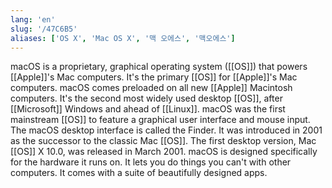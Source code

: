 ```yaml
---
lang: 'en'
slug: '/47C6B5'
aliases: ['OS X', 'Mac OS X', '맥 오에스', '맥오에스']
---
```


macOS is a proprietary, graphical operating system ([[OS]]) that powers [[Apple]]'s Mac computers. It's the primary [[OS]] for [[Apple]]'s Mac computers. macOS comes preloaded on all new [[Apple]] Macintosh computers. It's the second most widely used desktop [[OS]], after [[Microsoft]] Windows and ahead of [[Linux]]. macOS was the first mainstream [[OS]] to feature a graphical user interface and mouse input. The macOS desktop interface is called the Finder. It was introduced in 2001 as the successor to the classic Mac [[OS]]. The first desktop version, Mac [[OS]] X 10.0, was released in March 2001. macOS is designed specifically for the hardware it runs on. It lets you do things you can't with other computers. It comes with a suite of beautifully designed apps.
